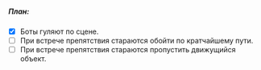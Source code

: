 
##### План:
- [x] Боты гуляют по сцене.
- [ ] При встрече препятствия стараются обойти по кратчайшему пути.
- [ ] При встрече препятствия стараются пропустить движущийся объект.